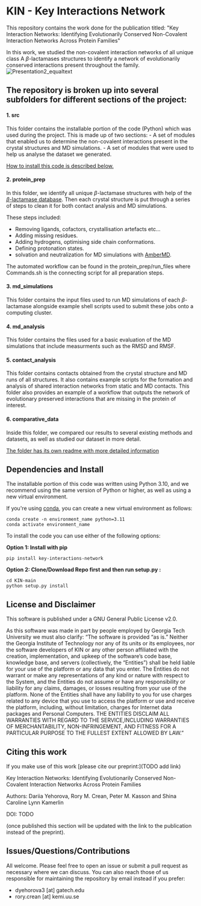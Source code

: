 # KIN - Key Interactions Network

This repository contains the work done for the publication titled: "Key Interaction Networks: Identifying Evolutionarily Conserved Non-Covalent Interaction Networks Across Protein Families"

In this work, we studied the non-covalent interaction networks of all unique class A $\beta$-lactamases structures to identify a network of evolutionarily conserved interactions present throughout the family.
![Presentation2_equaltext](https://github.com/kamerlinlab/tools-project/assets/66267331/f3e23737-ce47-4c89-94b6-600d6d79d035)


## The repository is broken up into several subfolders for different sections of the project:

#### 1. src
   This folder contains the installable portion of the code (Python) which was used during the project. This is made up of two sections:
      - A set of modules that enabled us to determine the non-covalent interactions present in the crystal structures and MD simulations.
      - A set of modules that were used to help us analyse the dataset we generated.

   [How to install this code is described below.](#dependencies-and-install)

#### 2. protein_prep
   In this folder, we identify all unique $\beta$-lactamase structures with help of the [$\beta$-lactamase database](http://bldb.eu/). Then each crystal structure is put through a series of steps to clean it for both contact analysis and MD simulations.

   These steps included:
   - Removing ligands, cofactors, crystallisation artefacts etc...
   - Adding missing residues.
   - Adding hydrogens, optimising side chain conformations.
   - Defining protonation states.
   - solvation and neutralization for MD simulations with [AmberMD](https://ambermd.org/).
     
The automated workflow can be found in the protein_prep/run_files where Commands.sh is the connecting script for all preparation steps. 

#### 3. md_simulations
   This folder contains the input files used to run MD simulations of each $\beta$-lactamase alongside example shell scripts used to submit these jobs onto a computing cluster.
   
#### 4. md_analysis
   This folder contains the files used for a basic evaluation of the MD simulations that include measurments such as the RMSD and RMSF. 
   
#### 5. contact_analysis
   This folder contains contacts obtained from the crystal structure and MD runs of all structures. It also contains example scripts for the formation and analysis of shared interaction networks from static and MD contacts. This folder also provides an example of a workflow that outputs the network of evolutionary preserved interactions that are missing in the protein of interest. 

#### 6. comparative_data
   Inside this folder, we compared our results to several existing methods and datasets, as well as studied our dataset in more detail.

   [The folder has its own readme with more detailed information](https://github.com/kamerlinlab/tools-project/tree/main/comparative_data#readme)

## Dependencies and Install
The installable portion of this code was written using Python 3.10, and we recommend using the same version of Python or higher, as well as using a new virtual environment.

If you're using [conda](https://docs.conda.io/projects/conda/en/latest/user-guide/getting-started.html), you can create a new virtual environment as follows:
```
conda create -n environment_name python=3.11
conda activate environment_name
```

To install the code you can use either of the following options:

**Option 1: Install with pip**
```
pip install key-interactions-network
```

**Option 2: Clone/Download Repo first and then run setup.py :**

```
cd KIN-main
python setup.py install
```

## License and Disclaimer

This software is published under a GNU General Public License v2.0.

As this software was made in part by people employed by Georgia Tech University we must also clarify: “The software is provided “as is.” Neither the Georgia Institute of Technology nor any of its units or its employees, nor the software developers of KIN or any other person affiliated with the creation, implementation, and upkeep of the software’s code base, knowledge base, and servers (collectively, the “Entities”) shall be held liable for your use of the platform or any data that you enter. The Entities do not warrant or make any representations of any kind or nature with respect to the System, and the Entities do not assume or have any responsibility or liability for any claims, damages, or losses resulting from your use of the platform. None of the Entities shall have any liability to you for use charges related to any device that you use to access the platform or use and receive the platform, including, without limitation, charges for Internet data packages and Personal Computers. THE ENTITIES DISCLAIM ALL WARRANTIES WITH REGARD TO THE SERVICE,INCLUDING WARRANTIES OF MERCHANTABILITY, NON-INFRINGEMENT, AND FITNESS FOR A PARTICULAR PURPOSE TO THE FULLEST EXTENT ALLOWED BY LAW.”


## Citing this work
If you make use of this work [please cite our preprint:](TODO add link)

Key Interaction Networks: Identifying Evolutionarily Conserved Non-Covalent Interaction Networks Across Protein Families

Authors: Dariia Yehorova, Rory M. Crean, Peter M. Kasson and Shina Caroline Lynn Kamerlin

DOI: TODO

(once published this section will be updated with the link to the publication instead of the preprint).



## Issues/Questions/Contributions
All welcome. Please feel free to open an issue or submit a pull request as necessary where we can discuss.
You can also reach those of us responsible for maintaining the repository by email instead if you prefer:
- dyehorova3 [at] gatech.edu
- rory.crean [at] kemi.uu.se
